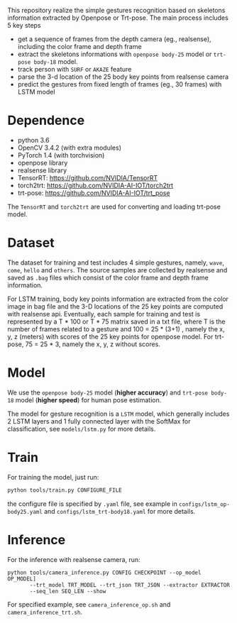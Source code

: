 This repository realize the simple gestures recognition based on skeletons information extracted by Openpose or Trt-pose. The main process includes 5 key steps

- get a sequence of frames from the depth camera (eg., realsense), including the color frame and depth frame
- extract the skeletons informations with `openpose body-25` model or `trt-pose body-18` model.
- track person with  `SURF` or `AKAZE` feature
- parse the 3-d location of the 25 body key points from realsense camera
- predict the gestures from fixed length of frames (eg., 30 frames) with LSTM model

# Dependence

- python 3.6
- OpenCV 3.4.2 (with extra modules)
- PyTorch 1.4 (with torchvision)
- openpose library
- realsense library
- TensorRT: https://github.com/NVIDIA/TensorRT
- torch2trt: https://github.com/NVIDIA-AI-IOT/torch2trt
- trt-pose: https://github.com/NVIDIA-AI-IOT/trt_pose

The `TensorRT` and `torch2trt` are used for converting and loading trt-pose model.

# Dataset

The dataset for training and test includes 4 simple gestures, namely, `wave`, `come`, `hello` and `others`. The source samples are collected by realsense and saved as `.bag` files which consist of the color frame and depth frame information.

For LSTM training, body key points information are extracted from the color image in bag file and the 3-D locations of the 25 key points are computed with realsense api. Eventually, each sample for training and test is represented by a T * 100 or T * 75 matrix saved in a txt file, where T is the number of frames related to a gesture and 100 = 25 * (3+1) , namely the x, y, z (meters) with scores of the 25 key points for openpose model. For trt-pose, 75 = 25 * 3, namely the x, y, z without scores.

# Model

We use the `openpose body-25` model (**higher accuracy**) and `trt-pose body-18` model (**higher speed**) for human pose estimation.

The model for gesture recognition is a `LSTM` model,  which generally includes 2 LSTM layers and 1 fully connected layer with the SoftMax for classification, see `models/lstm.py` for more details.

# Train

For training the model, just run:

```bash
python tools/train.py CONFIGURE_FILE
```

the configure file is specified by `.yaml` file, see example in `configs/lstm_op-body25.yaml` and `configs/lstm_trt-body18.yaml`  for more details.

# Inference

For the inference with realsense camera, run:

```
python tools/camera_inference.py CONFIG CHECKPOINT --op_model OP_MODEL] 
       --trt_model TRT_MODEL --trt_json TRT_JSON --extractor EXTRACTOR 
       --seq_len SEQ_LEN --show                    
```

For specified example, see `camera_inference_op.sh` and `camera_inference_trt.sh`.
